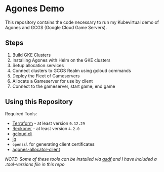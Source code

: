 # Agones Demo

This repository contains the code necessary to run my Kubevirtual demo of Agones and GCGS (Google Cloud Game Servers).

## Steps

1. Build GKE Clusters
1. Installing Agones with Helm on the GKE clusters
1. Setup allocation services
1. Connect clusters to GCGS Realm using gcloud commands
1. Deploy the Fleet of Gameservers
1. Allocate a Gameserver for use by client
1. Connect to the gameserver, start game, end game

## Using this Repository

Required Tools:

* [Terraform](https://www.terraform.io/) - at least version `0.12.29`
* [Reckoner](https://github.com/fairwindsops/reckoner) - at least version `4.2.0`
* [gcloud cli](https://cloud.google.com/sdk/gcloud/)
* [jq](https://stedolan.github.io/jq/)
* `openssl` for generating client certificates
* [agones-allocator-client](https://github.com/fairwindsops/agones-allocator-client)

_NOTE: Some of these tools can be installed via [asdf](https://asdf-vm.com/) and I have included a .tool-versions file in this repo_
